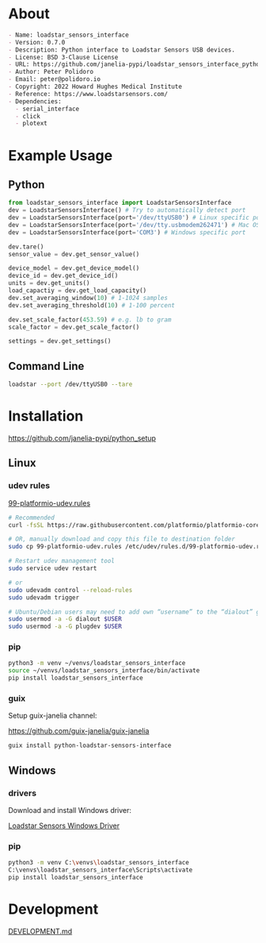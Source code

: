 <!-- README.md is generated automatically from .single-source-of-truth.org
    File edits may be overwritten! -->


# About

```markdown
- Name: loadstar_sensors_interface
- Version: 0.7.0
- Description: Python interface to Loadstar Sensors USB devices.
- License: BSD 3-Clause License
- URL: https://github.com/janelia-pypi/loadstar_sensors_interface_python
- Author: Peter Polidoro
- Email: peter@polidoro.io
- Copyright: 2022 Howard Hughes Medical Institute
- Reference: https://www.loadstarsensors.com/
- Dependencies:
  - serial_interface
  - click
  - plotext
```


# Example Usage


## Python

```python
from loadstar_sensors_interface import LoadstarSensorsInterface
dev = LoadstarSensorsInterface() # Try to automatically detect port
dev = LoadstarSensorsInterface(port='/dev/ttyUSB0') # Linux specific port
dev = LoadstarSensorsInterface(port='/dev/tty.usbmodem262471') # Mac OS X specific port
dev = LoadstarSensorsInterface(port='COM3') # Windows specific port

dev.tare()
sensor_value = dev.get_sensor_value()

device_model = dev.get_device_model()
device_id = dev.get_device_id()
units = dev.get_units()
load_capactiy = dev.get_load_capacity()
dev.set_averaging_window(10) # 1-1024 samples
dev.set_averaging_threshold(10) # 1-100 percent

dev.set_scale_factor(453.59) # e.g. lb to gram
scale_factor = dev.get_scale_factor()

settings = dev.get_settings()
```


## Command Line

```sh
loadstar --port /dev/ttyUSB0 --tare
```


# Installation

<https://github.com/janelia-pypi/python_setup>


## Linux


### udev rules

[99-platformio-udev.rules](https://docs.platformio.org/en/stable/core/installation/udev-rules.html)

```sh
# Recommended
curl -fsSL https://raw.githubusercontent.com/platformio/platformio-core/master/scripts/99-platformio-udev.rules | sudo tee /etc/udev/rules.d/99-platformio-udev.rules

# OR, manually download and copy this file to destination folder
sudo cp 99-platformio-udev.rules /etc/udev/rules.d/99-platformio-udev.rules

# Restart udev management tool
sudo service udev restart

# or
sudo udevadm control --reload-rules
sudo udevadm trigger

# Ubuntu/Debian users may need to add own “username” to the “dialout” group
sudo usermod -a -G dialout $USER
sudo usermod -a -G plugdev $USER
```


### pip

```sh
python3 -m venv ~/venvs/loadstar_sensors_interface
source ~/venvs/loadstar_sensors_interface/bin/activate
pip install loadstar_sensors_interface
```


### guix

Setup guix-janelia channel:

<https://github.com/guix-janelia/guix-janelia>

```sh
guix install python-loadstar-sensors-interface
```


## Windows


### drivers

Download and install Windows driver:

[Loadstar Sensors Windows Driver](https://www.loadstarsensors.com/drivers-for-usb-load-cells-and-load-cell-interfaces.html)


### pip

```sh
python3 -m venv C:\venvs\loadstar_sensors_interface
C:\venvs\loadstar_sensors_interface\Scripts\activate
pip install loadstar_sensors_interface
```


# Development

[DEVELOPMENT.md](./DEVELOPMENT.md)